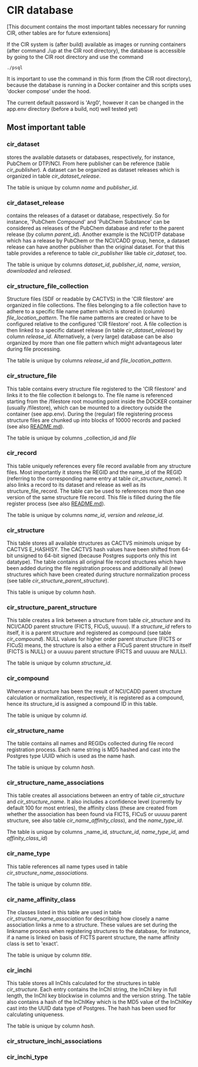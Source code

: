 # CIR database

[This document contains the most important tables necessary for running CIR, other tables are for future extensions]

If the CIR system is (after build) available as images or running containers (after command ./up at the CIR root 
directory), the database is accessible by going to the CIR root directory and use the command

    ./psql

It is important to use the command in this form (from the CIR root directory), because the database is running in a 
Docker container and this scripts uses 'docker compose' under the hood.

The current default password is 'Arg0', however it can be changed in the app.env directory (before a build, not)
well tested yet)

## Most important table

### cir_dataset

stores the available datasets or databases, respectively, for instance, PubChem or DTP/NCI. From here 
publisher can be reference (table _cir_publisher_). A dataset can be organized as dataset releases which is organized
in table _cir_dataset_release_. 

The table is unique by column _name_ and _publisher_id_.

### cir_dataset_release

contains the releases of a dataset or database, respectively. So for instance, 'PubChem Compound'
and 'PubChem Substance' can be considered as releases of the PubChem database and refer to the parent release (by column 
_parent_id_). Another example is the NCI/DTP database which has a release by PubChem or the NCI/CADD group, hence, a 
dataset release can have another publisher than the original dataset. For that this table provides a reference to table 
_cir_publisher_ like table _cir_dataset_, too. 

The table is unique by columns _dataset_id_, _publisher_id_, _name_, _version_, _downloaded_ and _released_.

### cir_structure_file_collection

Structure files (SDF or readable by CACTVS) in the 'CIR filestore' are organized in file collections. The files 
belonging to a file collection have to adhere to a specific file name pattern which is stored in (column) 
_file_location_pattern_. The file name patterns are created or have to be configured relative to the configured
'CIR filestore' root. A file collection is then linked to a specific dataset release (in table _cir_dataset_release_)
by column _release_id_. Alternatively, a (very large) database can be also organized by more than one file pattern 
which might advantageous later during file processing.

The table is unique by columns _release_id_ and _file_location_pattern_.

### cir_structure_file

This table contains every structure file registered to the 'CIR filestore' and links it to the file collection it
belongs to. The file  name is referenced starting from the /filestore root mounting point inside the DOCKER container 
(usually /filestore), which can be mounted to a directory outside the container (see app.env). During the (regular) 
file registering process structure files are chunked up into blocks of 10000 records and packed (see also
[README.md](../README.md)).

The table is unique by columns _collection_id and _file_

### cir_record

This table uniquely references every file record available from any structure files. Most importantly it stores the 
REGID and the name_id of the REGID (referring to the corresponding name entry at table _cir_structure_name_). 
It also links a record to its dataset and release as well as its structure_file_record. The table can be used to 
references more than one version of the same structure file record. This file is filled during the file register 
process (see also [README.md](../README.md)).

The table is unique by columns _name_id_, _version_ and _release_id_.

### cir_structure

This table stores all available structures as CACTVS minimols unique by CACTVS E_HASHISY. The CACTVS hash values have 
been shifted from 64-bit unsigned to 64-bit signed (because Postgres supports only this int datatype). The table 
contains all original file record structures which have been added during the file registration 
process and additionally all (new) structures which have been created during structure normalization process 
(see table _cir_structure_parent_structure_).

This table is unique by column _hash_.

### cir_structure_parent_structure

This table creates a link between a structure from table _cir_structure_ and its NCI/CADD parent structure (FICTS, 
FICuS, uuuuu). If a _structure_id_ refers to itself, it is a parent structure and registered as compound (see table 
_cir_compound_). NULL values for higher order parent structure (FICTS or FICuS) means, the structure is also a either
a FICuS parent structure in itself (FICTS is NULL) or a uuuuu parent structure (FICTS and uuuuu are NULL).

The table is unique by column _structure_id_.

### cir_compound

Whenever a structure has been the result of NCI/CADD parent structure calculation or normalization, respectively, it is
registered as a compound, hence its structure_id is assigned a compound ID in this table.

The table is unique by column _id_.

### cir_structure_name

The table contains all names and REGIDs collected during file record registration process. Each name string is MD5 
hashed and cast into the Postgres type UUID which is used as the name hash.

The table is unique by column _hash_.

### cir_structure_name_associations

This table creates all associations between an entry of table _cir_structure_ and _cir_structure_name_. It also includes
a confidence level (currently by default 100 for most entries), the affinity class (these are created from whether the 
association has been found via FICTS, FICuS or uuuuu parent structure, see also table _cir_name_affinity_class_), and 
the _name_type_id_.

The table is unique by columns _name_id, _structure_id_, _name_type_id_, amd _affinity_class_id_)

### cir_name_type

This table references all name types used in table _cir_structure_name_associations_. 

The table is unique by column _title_.

### cir_name_affinity_class

The classes listed in this table are used in table _cir_structure_name_association_ for describing how closely a 
name association links a nme to a structure. These values are set during the linkname process when registering structures
to the database, for instance, if a name is linked on basis of FICTS parent structure, the name affinity class is 
set to 'exact'.

The table is unique by column _title_.

### cir_inchi

This table stores all InChIs calculated for the structures in table _cir_structure_. Each entry contains the 
InChI string, the InChI key in full length, the InChI key blockwise in columns and the version string. The table also 
contains a hash of the InChIKey which is the MD5 value of the InChIKey cast into the UUID data type of Postgres. The
hash has been used for calculating uniqueness.

The table is unique by column _hash_.


### cir_structure_inchi_associations


### cir_inchi_type
